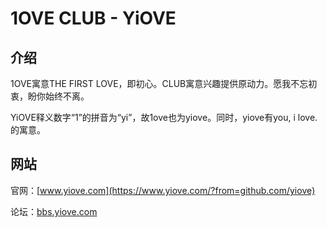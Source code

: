 # 1OVE CLUB - YiOVE

## 介绍

1OVE寓意THE FIRST LOVE，即初心。CLUB寓意兴趣提供原动力。愿我不忘初衷，盼你始终不离。

YiOVE释义数字“1”的拼音为“yi”，故1ove也为yiove。同时，yiove有you, i love.的寓意。

## 网站

官网：[www.yiove.com](https://www.yiove.com/?from=github.com/yiove)

论坛：[bbs.yiove.com](https://bbs.yiove.com)
